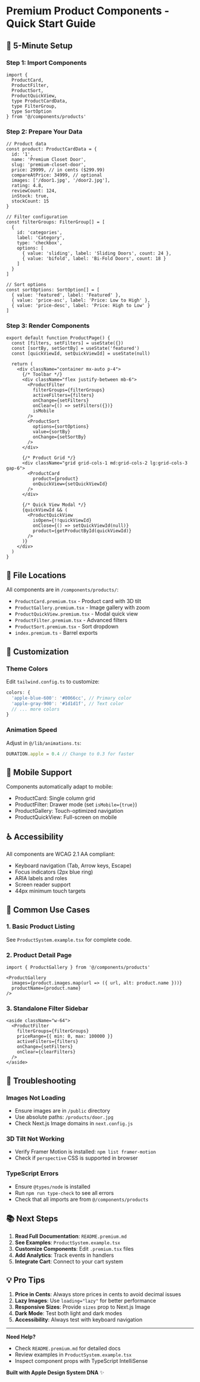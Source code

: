 # Premium Product Components - Quick Start Guide

## 🚀 5-Minute Setup

### Step 1: Import Components
```tsx
import {
  ProductCard,
  ProductFilter,
  ProductSort,
  ProductQuickView,
  type ProductCardData,
  type FilterGroup,
  type SortOption
} from '@/components/products'
```

### Step 2: Prepare Your Data
```tsx
// Product data
const product: ProductCardData = {
  id: '1',
  name: 'Premium Closet Door',
  slug: 'premium-closet-door',
  price: 29999, // in cents ($299.99)
  compareAtPrice: 34999, // optional
  images: ['/door1.jpg', '/door2.jpg'],
  rating: 4.8,
  reviewCount: 124,
  inStock: true,
  stockCount: 15
}

// Filter configuration
const filterGroups: FilterGroup[] = [
  {
    id: 'categories',
    label: 'Category',
    type: 'checkbox',
    options: [
      { value: 'sliding', label: 'Sliding Doors', count: 24 },
      { value: 'bifold', label: 'Bi-Fold Doors', count: 18 }
    ]
  }
]

// Sort options
const sortOptions: SortOption[] = [
  { value: 'featured', label: 'Featured' },
  { value: 'price-asc', label: 'Price: Low to High' },
  { value: 'price-desc', label: 'Price: High to Low' }
]
```

### Step 3: Render Components
```tsx
export default function ProductPage() {
  const [filters, setFilters] = useState({})
  const [sortBy, setSortBy] = useState('featured')
  const [quickViewId, setQuickViewId] = useState(null)

  return (
    <div className="container mx-auto p-4">
      {/* Toolbar */}
      <div className="flex justify-between mb-6">
        <ProductFilter
          filterGroups={filterGroups}
          activeFilters={filters}
          onChange={setFilters}
          onClear={() => setFilters({})}
          isMobile
        />
        <ProductSort
          options={sortOptions}
          value={sortBy}
          onChange={setSortBy}
        />
      </div>

      {/* Product Grid */}
      <div className="grid grid-cols-1 md:grid-cols-2 lg:grid-cols-3 gap-6">
        <ProductCard
          product={product}
          onQuickView={setQuickViewId}
        />
      </div>

      {/* Quick View Modal */}
      {quickViewId && (
        <ProductQuickView
          isOpen={!!quickViewId}
          onClose={() => setQuickViewId(null)}
          product={getProductById(quickViewId)}
        />
      )}
    </div>
  )
}
```

## 📁 File Locations

All components are in `/components/products/`:
- `ProductCard.premium.tsx` - Product card with 3D tilt
- `ProductGallery.premium.tsx` - Image gallery with zoom
- `ProductQuickView.premium.tsx` - Modal quick view
- `ProductFilter.premium.tsx` - Advanced filters
- `ProductSort.premium.tsx` - Sort dropdown
- `index.premium.ts` - Barrel exports

## 🎨 Customization

### Theme Colors
Edit `tailwind.config.ts` to customize:
```ts
colors: {
  'apple-blue-600': '#0066cc', // Primary color
  'apple-gray-900': '#1d1d1f', // Text color
  // ... more colors
}
```

### Animation Speed
Adjust in `@/lib/animations.ts`:
```ts
DURATION.apple = 0.4 // Change to 0.3 for faster
```

## 📱 Mobile Support

Components automatically adapt to mobile:
- ProductCard: Single column grid
- ProductFilter: Drawer mode (set `isMobile={true}`)
- ProductGallery: Touch-optimized navigation
- ProductQuickView: Full-screen on mobile

## ♿ Accessibility

All components are WCAG 2.1 AA compliant:
- Keyboard navigation (Tab, Arrow keys, Escape)
- Focus indicators (2px blue ring)
- ARIA labels and roles
- Screen reader support
- 44px minimum touch targets

## 🎯 Common Use Cases

### 1. Basic Product Listing
See `ProductSystem.example.tsx` for complete code.

### 2. Product Detail Page
```tsx
import { ProductGallery } from '@/components/products'

<ProductGallery
  images={product.images.map(url => ({ url, alt: product.name }))}
  productName={product.name}
/>
```

### 3. Standalone Filter Sidebar
```tsx
<aside className="w-64">
  <ProductFilter
    filterGroups={filterGroups}
    priceRange={{ min: 0, max: 100000 }}
    activeFilters={filters}
    onChange={setFilters}
    onClear={clearFilters}
  />
</aside>
```

## 🔧 Troubleshooting

### Images Not Loading
- Ensure images are in `/public` directory
- Use absolute paths: `/products/door.jpg`
- Check Next.js Image domains in `next.config.js`

### 3D Tilt Not Working
- Verify Framer Motion is installed: `npm list framer-motion`
- Check if `perspective` CSS is supported in browser

### TypeScript Errors
- Ensure `@types/node` is installed
- Run `npm run type-check` to see all errors
- Check that all imports are from `@/components/products`

## 📚 Next Steps

1. **Read Full Documentation**: `README.premium.md`
2. **See Examples**: `ProductSystem.example.tsx`
3. **Customize Components**: Edit `.premium.tsx` files
4. **Add Analytics**: Track events in handlers
5. **Integrate Cart**: Connect to your cart system

## 💡 Pro Tips

1. **Price in Cents**: Always store prices in cents to avoid decimal issues
2. **Lazy Images**: Use `loading="lazy"` for better performance
3. **Responsive Sizes**: Provide `sizes` prop to Next.js Image
4. **Dark Mode**: Test both light and dark modes
5. **Accessibility**: Always test with keyboard navigation

---

**Need Help?**
- Check `README.premium.md` for detailed docs
- Review examples in `ProductSystem.example.tsx`
- Inspect component props with TypeScript IntelliSense

**Built with Apple Design System DNA** ✨
